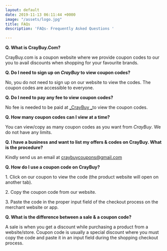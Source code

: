 ```yaml
---
layout: default
date: 2019-11-13 06:11:44 +0000
image: "/assets/logo.jpg"
title: FAQs
description: 'FAQs- Frequently Asked Questions '

---
```

**Q. What is CrayBuy.Com?**

CrayBuy.com is a coupon website where we provide coupon codes to our you to avail discounts when shopping for your favourite brands.

**Q. Do I need to sign up on _CrayBuy_ to view coupon codes?**

No, you do not need to sign up on our website to view the codes. The coupon codes are accessible to everyone.

**Q. Do I need to pay any fee to view coupon codes?**

No fee is needed to be paid at [_CrayBuy _](https://craybuy.com/)to view the coupon codes.

**Q. How many coupon codes can I view at a time?**

You can view/copy as many coupon codes as you want from _CrayBuy_. We do not have any limits.

**Q. I have a business and want to list my offers & codes on CrayBuy. What is the procedure?**

Kindly send us an email at craybuycoupons@gmail.com

**Q. How do I use a coupon code on CrayBuy?**

1\. Click on our coupon to view the code (the product website will open on another tab).

2\. Copy the coupon code from our website.

3\. Paste the code in the proper input field of the checkout process on the merchant website or app.

**Q. What is the difference between a sale & a coupon code?**

A sale is when you get a discount while purchasing a product from a website/store. Coupon code is usually a special discount where you must copy the code and paste it in an input field during the shopping checkout process.